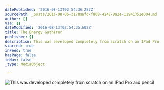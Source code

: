 ```yaml
---
datePublished: '2016-08-13T02:54:36.287Z'
sourcePath: _posts/2016-08-06-3178aafd-f808-4248-8a2e-11941751e004.md
author: []
via: {}
dateModified: '2016-08-13T02:54:35.602Z'
title: The Energy Gatherer
publisher: {}
description: This was developed completely from scratch on an IPad Pro and pencil
starred: true
inFeed: true
hasPage: false
inNav: false
_type: MediaObject

---
```

![This was developed completely from scratch on an IPad Pro and pencil](https://the-grid-user-content.s3-us-west-2.amazonaws.com/e5451d59-4deb-489d-8685-01ba44911258.jpg)